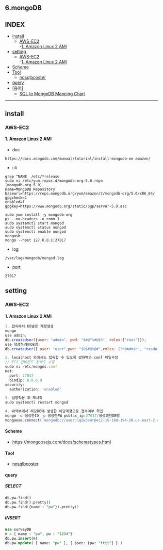 
## 6.mongoDB
## INDEX
- [install](#install)
  - [AWS-EC2](#AWS-EC2)   
    -[1. Amazon Linux 2 AMI](#1.%20Amazon%20Linux%202%20AMI)  
- [setting](#setting)
    - [AWS-EC2](#AWS-EC2)   
    -[1. Amazon Linux 2 AMI](#1.%20Amazon%20Linux%202%20AMI)  
- [Scheme](#Scheme)
- [Tool](#Tool)
  - [nosqlbooster](#nosqlbooster)
- [query](#query)
- [용어]
  - [SQL to MongoDB Mapping Chart](https://docs.mongodb.com/manual/reference/sql-comparison/)
---

## install
### AWS-EC2
#### 1. Amazon Linux 2 AMI
- doc
```
https://docs.mongodb.com/manual/tutorial/install-mongodb-on-amazon/
```
- cli
```
grep ^NAME  /etc/*release
sudo vi /etc/yum.repos.d/mongodb-org-5.0.repo
[mongodb-org-5.0]
name=MongoDB Repository
baseurl=https://repo.mongodb.org/yum/amazon/2/mongodb-org/5.0/x86_64/
gpgcheck=1
enabled=1
gpgkey=https://www.mongodb.org/static/pgp/server-5.0.asc

sudo yum install -y mongodb-org
ps --no-headers -o comm 1
sudo systemctl start mongod
sudo systemctl status mongod
sudo systemctl enable mongod
mongosh
mongo --host 127.0.0.1:27017
```
- log
```
/var/log/mongodb/mongod.log
```
- port
```
27017
```

## setting
### AWS-EC2
#### 1. Amazon Linux 2 AMI
```javascript
1. 접속해서 DB별로 계정생성
mongo
use admin;
db.createUser({user: "admin", pwd: "$#@^%#@$%", roles:["root"]});
use 생성하려는DB명;
db.createUser({ user: "user",pwd: "$%$#@%@#",roles: ["dbAdmin", "readWrite"]})

2. localhost 외에서도 접속할 수 있도록 방화벽과 conf 파일수정
// EC2 인바운드 정책도 수정
sudo vi /etc/mongod.conf
net:
  port: 27017
  bindIp: 0.0.0.0
security:
  authorization: 'enabled'

3. 설정적용 후 재시작
sudo systemctl restart mongod

4. 내외부에서 해당DB에 생성한 해당계정으로 접속여부 확인
mongo -u 생성한ID -p 생성한PW public_ip:27017/생성했던DB명
mongoose.connect('mongodb://user:1q2w3e4r@ec2-18-188-194-28.us-east-2.compute.amazonaws.com:27017/websurveyDB');
```

#### Scheme
- https://mongoosejs.com/docs/schematypes.html

#### Tool
- [nosqlbooster](https://nosqlbooster.com/)

#### query
##### SELECT
```sql
db.pw.find()
db.pw.find().pretty()
db.pw.find({name : "pw"}).pretty()
```
##### INSERT
```sql
use surveyDB
m = { name : "pw", pw : "1234"}
db.pw.insert(m)
db.pw.update( { name: "pw" }, { $set: {pw: "tttt"} } )
```


